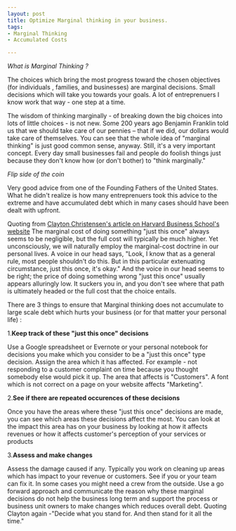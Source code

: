 ```yaml
---
layout: post
title: Optimize Marginal thinking in your business.
tags:
- Marginal Thinking
- Accumulated Costs

---
```


*What is Marginal Thinking ?*

The choices which bring the most progress toward the chosen objectives (for individuals , families, and businesses) are marginal decisions. Small decisions which will take you towards your goals. A lot of entreprenuers I know work that way - one step at a time.

The wisdom of thinking marginally - of breaking down the big choices into lots of little choices - is not new. Some 200 years ago Benjamin Franklin told us that we should take care of our pennies – that if we did, our dollars would take care of themselves. You can see that the whole idea of "marginal thinking" is just good common sense, anyway. Still, it's a very important concept. Every day small businesses fail and people do foolish things just because they don't know how (or don't bother) to "think marginally."

*Flip side of the coin*

Very good advice from one of the Founding Fathers of the United States. What he didn't realize is how many entreprenuers took this advice to the extreme and have accumulated debt which in many cases should have been dealt with upfront. 

Quoting from [Clayton Christensen's article on Harvard Business School's website](http://hbswk.hbs.edu/item/7007.html)
The marginal cost of doing something "just this once" always seems to be negligible, but the full cost will typically be much higher. Yet unconsciously, we will naturally employ the marginal-cost doctrine in our personal lives. A voice in our head says, "Look, I know that as a general rule, most people shouldn't do this. But in this particular extenuating circumstance, just this once, it's okay." And the voice in our head seems to be right; the price of doing something wrong "just this once" usually appears alluringly low. It suckers you in, and you don't see where that path is ultimately headed or the full cost that the choice entails.


There are 3 things to ensure that Marginal thinking does not accumulate to large scale debt which hurts your business (or for that matter your personal life) :

1.**Keep track of these "just this once" decisions** 

Use a Google spreadsheet or Evernote or your personal notebook for decisions you make which you consider to be a "just this once" type decision. Assign the area which it has affected. For example - not responding to a customer complaint on time because you thought somebody else would pick it up. The area that affects is "Customers".
A font which is not correct on a page on your website affects "Marketing". 


2.**See if there are repeated occurences of these decisions**

Once you have the areas where these "just this once" decisions are made, you can see which areas these decisions affect the most. You can look at the impact this area has on your business by looking at how it affects revenues or how it affects customer's perception of your services or products

3.**Assess and make changes**

Assess the damage caused if any. Typically you work on cleaning up areas which has impact to your revenue or customers. See if you or your team can fix it. In some cases you might need a crew from the outside. Use a go forward approach and communicate the reason why these marginal decisions do not help the business long term and support the process or business unit owners to make changes which reduces overall debt. Quoting Clayton again -"Decide what you stand for. And then stand for it all the time."


